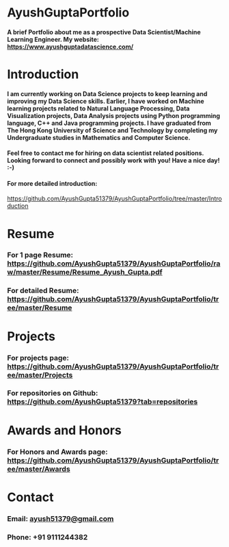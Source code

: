 # AyushGuptaPortfolio
#### A brief Portfolio about me as a prospective Data Scientist/Machine Learning Engineer. My website: https://www.ayushguptadatascience.com/

# Introduction

#### I am currently working on Data Science projects to keep learning and improving my Data Science skills. Earlier, I have worked on Machine learning projects related to Natural Language Processing, Data Visualization projects, Data Analysis projects using Python programming language, C++ and Java programming projects. I have graduated from The Hong Kong University of Science and Technology by completing my Undergraduate studies in Mathematics and Computer Science.

#### Feel free to contact me for hiring on data scientist related positions. Looking forward to connect and possibly work with you! Have a nice day! :-)

#### For more detailed introduction:
https://github.com/AyushGupta51379/AyushGuptaPortfolio/tree/master/Introduction

# Resume

### For 1 page Resume: https://github.com/AyushGupta51379/AyushGuptaPortfolio/raw/master/Resume/Resume_Ayush_Gupta.pdf

### For detailed Resume: https://github.com/AyushGupta51379/AyushGuptaPortfolio/tree/master/Resume

# Projects

### For projects page: https://github.com/AyushGupta51379/AyushGuptaPortfolio/tree/master/Projects

### For repositories on Github: https://github.com/AyushGupta51379?tab=repositories

# Awards and Honors

### For Honors and Awards page: https://github.com/AyushGupta51379/AyushGuptaPortfolio/tree/master/Awards

# Contact

### Email: ayush51379@gmail.com
### Phone: +91 9111244382
